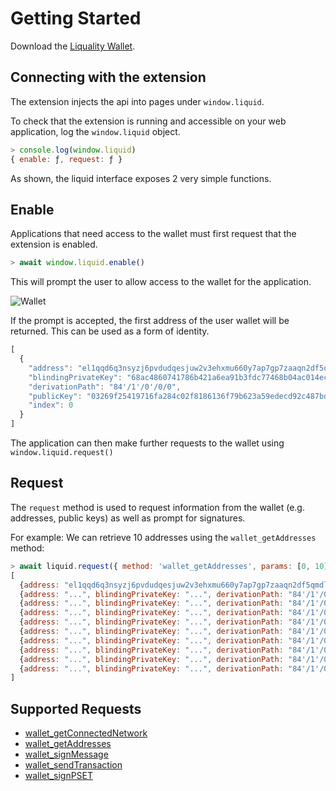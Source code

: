 # Getting Started

Download the [Liquality Wallet](https://chrome.google.com/webstore/detail/liquality-wallet/kpfopkelmapcoipemfendmdcghnegimn?hl=en).

## Connecting with the extension

The extension injects the api into pages under `window.liquid`. 

To check that the extension is running and accessible on your web application, log the `window.liquid` object.

```js
> console.log(window.liquid)
{ enable: ƒ, request: ƒ }
```

As shown, the liquid interface exposes 2 very simple functions.

## Enable

Applications that need access to the wallet must first request that the extension is enabled. 

```js
> await window.liquid.enable()
```

This will prompt the user to allow access to the wallet for the application.

![Wallet](../assets/enable.png)

If the prompt is accepted, the first address of the user wallet will be returned. This can be used as a form of identity.

```js
[
  {
    "address": "el1qqd6q3nsyzj6pvdudqesjuw2v3ehxmu660y7ap7gp7zaaqn2df5qmdlmg6g6adt8r8sysxwn6s7m4hm2q83j0jha6v4hlq4755",
    "blindingPrivateKey": "68ac4860741786b421a6ea91b3fdc77468b04ac014ec4f1e33018e9a7a9fdcc1",
    "derivationPath": "84'/1'/0'/0/0",
    "publicKey": "03269f25419716fa284c02f8186136f79b623a59edecd92c487bdfb1dfbdc6a4c8",
    "index": 0
  }
]
```

The application can then make further requests to the wallet using `window.liquid.request()`

## Request

The `request` method is used to request information from the wallet (e.g. addresses, public keys) as well as prompt for signatures.

For example: We can retrieve 10 addresses using the `wallet_getAddresses` method:

```js
> await liquid.request({ method: 'wallet_getAddresses', params: [0, 10] })
[
  {address: "el1qqd6q3nsyzj6pvdudqesjuw2v3ehxmu660y7ap7gp7zaaqn2df5qmdlmg6g6adt8r8sysxwn6s7m4hm2q83j0jha6v4hlq4755", blindingPrivateKey: "68ac4860741786b421a6ea91b3fdc77468b04ac014ec4f1e33018e9a7a9fdcc1", derivationPath: "84'/1'/0'/0/0", publicKey: {…}, index: 0}
  {address: "...", blindingPrivateKey: "...", derivationPath: "84'/1'/0'/0/1", publicKey: {…}, index: 1}
  {address: "...", blindingPrivateKey: "...", derivationPath: "84'/1'/0'/0/2", publicKey: {…}, index: 2}
  {address: "...", blindingPrivateKey: "...", derivationPath: "84'/1'/0'/0/3", publicKey: {…}, index: 3}
  {address: "...", blindingPrivateKey: "...", derivationPath: "84'/1'/0'/0/4", publicKey: {…}, index: 4}
  {address: "...", blindingPrivateKey: "...", derivationPath: "84'/1'/0'/0/5", publicKey: {…}, index: 5}
  {address: "...", blindingPrivateKey: "...", derivationPath: "84'/1'/0'/0/6", publicKey: {…}, index: 6}
  {address: "...", blindingPrivateKey: "...", derivationPath: "84'/1'/0'/0/7", publicKey: {…}, index: 7}
  {address: "...", blindingPrivateKey: "...", derivationPath: "84'/1'/0'/0/8", publicKey: {…}, index: 8}
  {address: "...", blindingPrivateKey: "...", derivationPath: "84'/1'/0'/0/9", publicKey: {…}, index: 9}
]
```

## Supported Requests

- [wallet_getConnectedNetwork](../wallet_get_connected_network)
- [wallet_getAddresses](../wallet_get_addresses)
- [wallet_signMessage](../wallet_sign_message)
- [wallet_sendTransaction](../wallet_send_transaction)
- [wallet_signPSET](../wallet_sign_pset)
